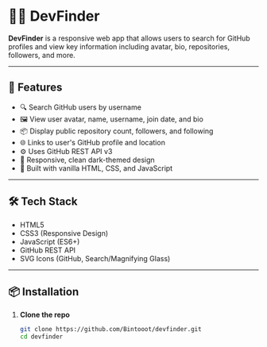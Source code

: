 # 🕵️‍♂️ DevFinder

**DevFinder** is a responsive web app that allows users to search for GitHub profiles and view key information including avatar, bio, repositories, followers, and more.

---

## 🚀 Features

- 🔍 Search GitHub users by username
- 🖼 View user avatar, name, username, join date, and bio
- 📦 Display public repository count, followers, and following
- 🌐 Links to user's GitHub profile and location
- ⚙️ Uses GitHub REST API v3
- 📱 Responsive, clean dark-themed design
- 🧩 Built with vanilla HTML, CSS, and JavaScript

---

## 🛠️ Tech Stack

- HTML5
- CSS3 (Responsive Design)
- JavaScript (ES6+)
- GitHub REST API
- SVG Icons (GitHub, Search/Magnifying Glass)

---

## 📦 Installation

1. **Clone the repo**
   ```bash
   git clone https://github.com/Bintooot/devfinder.git
   cd devfinder
